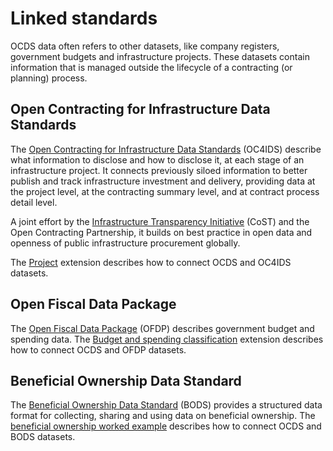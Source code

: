 # Linked standards

OCDS data often refers to other datasets, like company registers, government budgets and infrastructure projects. These datasets contain information that is managed outside the lifecycle of a contracting (or planning) process.

## Open Contracting for Infrastructure Data Standards

The [Open Contracting for Infrastructure Data Standards](https://standard.open-contracting.org/infrastructure/latest/en/) (OC4IDS) describe what information to disclose and how to disclose it, at each stage of an infrastructure project. It connects previously siloed information to better publish and track infrastructure investment and delivery, providing data at the project level, at the contracting summary level, and at contract process detail level.

A joint effort by the [Infrastructure Transparency Initiative](https://infrastructuretransparency.org) (CoST) and the Open Contracting Partnership, it builds on best practice in open data and openness of public infrastructure procurement globally.

The [Project](https://extensions.open-contracting.org/en/extensions/project/master/) extension describes how to connect OCDS and OC4IDS datasets.

## Open Fiscal Data Package

The [Open Fiscal Data Package](https://www.fiscaltransparency.net/open-fiscal-data-package/) (OFDP) describes government budget and spending data. The [Budget and spending classification](https://extensions.open-contracting.org/en/extensions/budget_and_spend/) extension describes how to connect OCDS and OFDP datasets.

## Beneficial Ownership Data Standard

The [Beneficial Ownership Data Standard](https://standard.openownership.org/en/0.2.0/) (BODS) provides a structured data format for collecting, sharing and using data on beneficial ownership. The [beneficial ownership worked example](beneficial_ownership) describes how to connect OCDS and BODS datasets.
